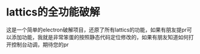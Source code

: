 # lattics的全功能破解 
这是一个简单的electron破解项目，还原了所有lattics的功能，如果有朋友提pr可以添加功能，我就是非常笨蛋的按照静态代码定位修改的，如果有朋友知道如何打开控制台动调，期待您的pr

